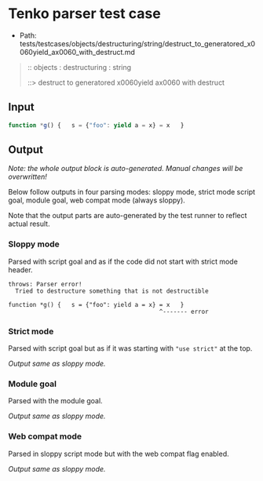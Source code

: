 # Tenko parser test case

- Path: tests/testcases/objects/destructuring/string/destruct_to_generatored_x0060yield_ax0060_with_destruct.md

> :: objects : destructuring : string
>
> ::> destruct to generatored x0060yield ax0060 with destruct

## Input


`````js
function *g() {   s = {"foo": yield a = x} = x   }
`````

## Output

_Note: the whole output block is auto-generated. Manual changes will be overwritten!_

Below follow outputs in four parsing modes: sloppy mode, strict mode script goal, module goal, web compat mode (always sloppy).

Note that the output parts are auto-generated by the test runner to reflect actual result.

### Sloppy mode

Parsed with script goal and as if the code did not start with strict mode header.

`````
throws: Parser error!
  Tried to destructure something that is not destructible

function *g() {   s = {"foo": yield a = x} = x   }
                                           ^------- error
`````

### Strict mode

Parsed with script goal but as if it was starting with `"use strict"` at the top.

_Output same as sloppy mode._

### Module goal

Parsed with the module goal.

_Output same as sloppy mode._

### Web compat mode

Parsed in sloppy script mode but with the web compat flag enabled.

_Output same as sloppy mode._
